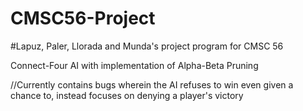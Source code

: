 # CMSC56-Project
#Lapuz, Paler, Llorada and Munda's project program for CMSC 56

Connect-Four AI with implementation of Alpha-Beta Pruning

//Currently contains bugs wherein the AI refuses to win even given a chance to, instead focuses on denying a player's victory 
